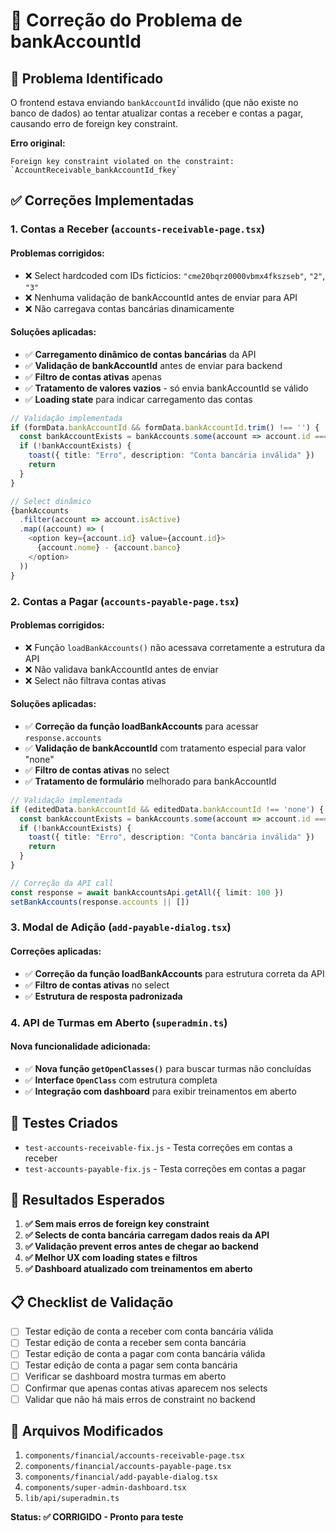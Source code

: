 # 🔧 Correção do Problema de bankAccountId

## 🚨 Problema Identificado

O frontend estava enviando `bankAccountId` inválido (que não existe no banco de dados) ao tentar atualizar contas a receber e contas a pagar, causando erro de foreign key constraint.

**Erro original:**
```
Foreign key constraint violated on the constraint: `AccountReceivable_bankAccountId_fkey`
```

## ✅ Correções Implementadas

### 1. **Contas a Receber (`accounts-receivable-page.tsx`)**

#### Problemas corrigidos:
- ❌ Select hardcoded com IDs fictícios: `"cme20bqrz0000vbmx4fkszseb"`, `"2"`, `"3"`
- ❌ Nenhuma validação de bankAccountId antes de enviar para API
- ❌ Não carregava contas bancárias dinamicamente

#### Soluções aplicadas:
- ✅ **Carregamento dinâmico de contas bancárias** da API
- ✅ **Validação de bankAccountId** antes de enviar para backend
- ✅ **Filtro de contas ativas** apenas
- ✅ **Tratamento de valores vazios** - só envia bankAccountId se válido
- ✅ **Loading state** para indicar carregamento das contas

```typescript
// Validação implementada
if (formData.bankAccountId && formData.bankAccountId.trim() !== '') {
  const bankAccountExists = bankAccounts.some(account => account.id === formData.bankAccountId)
  if (!bankAccountExists) {
    toast({ title: "Erro", description: "Conta bancária inválida" })
    return
  }
}

// Select dinâmico
{bankAccounts
  .filter(account => account.isActive)
  .map((account) => (
    <option key={account.id} value={account.id}>
      {account.nome} - {account.banco}
    </option>
  ))
}
```

### 2. **Contas a Pagar (`accounts-payable-page.tsx`)**

#### Problemas corrigidos:
- ❌ Função `loadBankAccounts()` não acessava corretamente a estrutura da API
- ❌ Não validava bankAccountId antes de enviar
- ❌ Select não filtrava contas ativas

#### Soluções aplicadas:
- ✅ **Correção da função loadBankAccounts** para acessar `response.accounts`
- ✅ **Validação de bankAccountId** com tratamento especial para valor "none"
- ✅ **Filtro de contas ativas** no select
- ✅ **Tratamento de formulário** melhorado para bankAccountId

```typescript
// Validação implementada
if (editedData.bankAccountId && editedData.bankAccountId !== 'none') {
  const bankAccountExists = bankAccounts.some(account => account.id === editedData.bankAccountId)
  if (!bankAccountExists) {
    toast({ title: "Erro", description: "Conta bancária inválida" })
    return
  }
}

// Correção da API call
const response = await bankAccountsApi.getAll({ limit: 100 })
setBankAccounts(response.accounts || [])
```

### 3. **Modal de Adição (`add-payable-dialog.tsx`)**

#### Correções aplicadas:
- ✅ **Correção da função loadBankAccounts** para estrutura correta da API
- ✅ **Filtro de contas ativas** no select
- ✅ **Estrutura de resposta padronizada**

### 4. **API de Turmas em Aberto (`superadmin.ts`)**

#### Nova funcionalidade adicionada:
- ✅ **Nova função `getOpenClasses()`** para buscar turmas não concluídas
- ✅ **Interface `OpenClass`** com estrutura completa
- ✅ **Integração com dashboard** para exibir treinamentos em aberto

## 🧪 Testes Criados

- `test-accounts-receivable-fix.js` - Testa correções em contas a receber
- `test-accounts-payable-fix.js` - Testa correções em contas a pagar

## 🎯 Resultados Esperados

1. **✅ Sem mais erros de foreign key constraint**
2. **✅ Selects de conta bancária carregam dados reais da API**
3. **✅ Validação prevent erros antes de chegar ao backend**
4. **✅ Melhor UX com loading states e filtros**
5. **✅ Dashboard atualizado com treinamentos em aberto**

## 📋 Checklist de Validação

- [ ] Testar edição de conta a receber com conta bancária válida
- [ ] Testar edição de conta a receber sem conta bancária
- [ ] Testar edição de conta a pagar com conta bancária válida  
- [ ] Testar edição de conta a pagar sem conta bancária
- [ ] Verificar se dashboard mostra turmas em aberto
- [ ] Confirmar que apenas contas ativas aparecem nos selects
- [ ] Validar que não há mais erros de constraint no backend

## 🔧 Arquivos Modificados

1. `components/financial/accounts-receivable-page.tsx`
2. `components/financial/accounts-payable-page.tsx` 
3. `components/financial/add-payable-dialog.tsx`
4. `components/super-admin-dashboard.tsx`
5. `lib/api/superadmin.ts`

**Status: ✅ CORRIGIDO - Pronto para teste**
